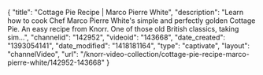 {
    "title": "Cottage Pie Recipe | Marco Pierre White",
    "description": "Learn how to cook Chef Marco Pierre White's simple and perfectly golden Cottage Pie. An easy recipe from Knorr. One of those old British classics, taking sim...",
    "channelid": "142952",
    "videoid": "143668",
    "date_created": "1393054141",
    "date_modified": "1418181164",
    "type": "captivate",
    "layout": "channelVideo",
    "url": "\/knorr-video-collection\/cottage-pie-recipe-marco-pierre-white\/142952-143668"
}